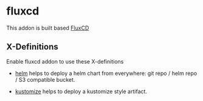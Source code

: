# fluxcd

This addon is built based [FluxCD](https://fluxcd.io/) 

## X-Definitions

Enable fluxcd addon to use these X-definitions

- [helm](https://kubevela.io/docs/end-user/components/helm) helps to deploy a helm chart from everywhere:
git repo / helm repo / S3 compatible bucket.

- [kustomize](https://kubevela.io/docs/end-user/components/kustomize) helps to deploy a kustomize style artifact.
